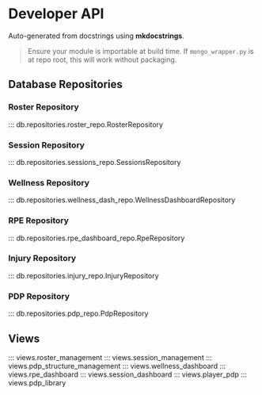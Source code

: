 # Developer API

Auto-generated from docstrings using **mkdocstrings**.

> Ensure your module is importable at build time.
> If `mongo_wrapper.py` is at repo root, this will work without packaging.

## Database Repositories

### Roster Repository
::: db.repositories.roster_repo.RosterRepository

### Session Repository
::: db.repositories.sessions_repo.SessionsRepository

### Wellness Repository
::: db.repositories.wellness_dash_repo.WellnessDashboardRepository

### RPE Repository
::: db.repositories.rpe_dashboard_repo.RpeRepository

### Injury Repository
::: db.repositories.injury_repo.InjuryRepository

### PDP Repository
::: db.repositories.pdp_repo.PdpRepository

## Views
::: views.roster_management
::: views.session_management
::: views.pdp_structure_management
::: views.wellness_dashboard
::: views.rpe_dashboard
::: views.session_dashboard
::: views.player_pdp
::: views.pdp_library
